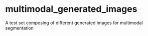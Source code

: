 # multimodal_generated_images
A test set composing of different generated images for multimodal segmentation
